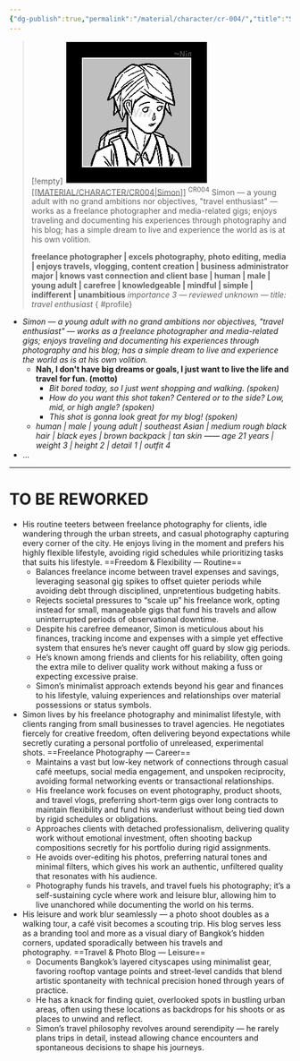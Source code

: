 ```yaml
---
{"dg-publish":true,"permalink":"/material/character/cr-004/","title":"Simon","tags":["-character"]}
---
```


>[!empty]
> ![RESOURCE/ASSET/ICON/CR004.png|icon](/img/user/RESOURCE/ASSET/ICON/CR004.png) <u class="title">[[MATERIAL/CHARACTER/CR004\|Simon]]</u> <sup class="title">CR004</sup> <b class="title"> </b>
> Simon — a young adult with no grand ambitions nor objectives, "travel enthusiast" — works as a freelance photographer and media-related gigs; enjoys traveling and documenting his experiences through photography and his blog; has a simple dream to live and experience the world as is at his own volition.
> 
> <b>freelance photographer | excels photography, photo editing, media | enjoys travels, vlogging, content creation | business administrator major | knows vast connection and client base | human | male | young adult | carefree | knowledgeable | mindful | simple | indifferent | unambitious</b>
> <i class="small">importance 3 — reviewed unknown — title: travel enthusiast</i>
{ #profile}


- *Simon — a young adult with no grand ambitions nor objectives, "travel enthusiast" — works as a freelance photographer and media-related gigs; enjoys traveling and documenting his experiences through photography and his blog; has a simple dream to live and experience the world as is at his own volition.*
	- **Nah, I don't have big dreams or goals, I just want to live the life and travel for fun. (motto)**
		- *Bit bored today, so I just went shopping and walking. (spoken)*
		- *How do you want this shot taken? Centered or to the side? Low, mid, or high angle? (spoken)*
		- *This shot is gonna look great for my blog! (spoken)*
	- *human | male | young adult | southeast Asian | medium rough black hair | black eyes | brown backpack | tan skin —— age 21 years | weight 3 | height 2 | detail 1 | outfit 4*
- ...

---

# TO BE REWORKED

- His routine teeters between freelance photography for clients, idle wandering through the urban streets, and casual photography capturing every corner of the city. He enjoys living in the moment and prefers his highly flexible lifestyle, avoiding rigid schedules while prioritizing tasks that suits his lifestyle. ==Freedom & Flexibility — Routine==
    - Balances freelance income between travel expenses and savings, leveraging seasonal gig spikes to offset quieter periods while avoiding debt through disciplined, unpretentious budgeting habits.
    - Rejects societal pressures to “scale up” his freelance work, opting instead for small, manageable gigs that fund his travels and allow uninterrupted periods of observational downtime.
    - Despite his carefree demeanor, Simon is meticulous about his finances, tracking income and expenses with a simple yet effective system that ensures he’s never caught off guard by slow gig periods.
    - He’s known among friends and clients for his reliability, often going the extra mile to deliver quality work without making a fuss or expecting excessive praise.
    - Simon’s minimalist approach extends beyond his gear and finances to his lifestyle, valuing experiences and relationships over material possessions or status symbols.
- Simon lives by his freelance photography and minimalist lifestyle, with clients ranging from small businesses to travel agencies. He negotiates fiercely for creative freedom, often delivering beyond expectations while secretly curating a personal portfolio of unreleased, experimental shots. ==Freelance Photography — Career==
    - Maintains a vast but low-key network of connections through casual café meetups, social media engagement, and unspoken reciprocity, avoiding formal networking events or transactional relationships.
    - His freelance work focuses on event photography, product shoots, and travel vlogs, preferring short-term gigs over long contracts to maintain flexibility and fund his wanderlust without being tied down by rigid schedules or obligations.
    - Approaches clients with detached professionalism, delivering quality work without emotional investment, often shooting backup compositions secretly for his portfolio during rigid assignments.
    - He avoids over-editing his photos, preferring natural tones and minimal filters, which gives his work an authentic, unfiltered quality that resonates with his audience.
    - Photography funds his travels, and travel fuels his photography; it’s a self-sustaining cycle where work and leisure blur, allowing him to live unanchored while documenting the world on his terms.
- His leisure and work blur seamlessly — a photo shoot doubles as a walking tour, a café visit becomes a scouting trip. His blog serves less as a branding tool and more as a visual diary of Bangkok’s hidden corners, updated sporadically between his travels and photography. ==Travel & Photo Blog — Leisure==
    - Documents Bangkok’s layered cityscapes using minimalist gear, favoring rooftop vantage points and street-level candids that blend artistic spontaneity with technical precision honed through years of practice.
    - He has a knack for finding quiet, overlooked spots in bustling urban areas, often using these locations as backdrops for his shoots or as places to unwind and reflect.
    - Simon’s travel philosophy revolves around serendipity — he rarely plans trips in detail, instead allowing chance encounters and spontaneous decisions to shape his journeys.